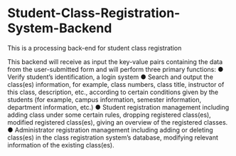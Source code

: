 # Student-Class-Registration-System-Backend

This is a processing back-end for student class registration

This backend will receive as input the key-value pairs
containing the data from the user-submitted form and will perform three primary functions:
● Verify student’s identification, a login system
● Search and output the class(es) information, for example, class numbers, class title,
instructor of this class, description, etc., according to certain conditions given by the
students (for example, campus information, semester information, department information,
etc.)
● Student registration management including adding class under some certain rules,
dropping registered class(es), modified registered class(es), giving an overview of the
registered classes.
● Administrator registration management including adding or deleting class(es) in the class
registration system’s database, modifying relevant information of the existing class(es).

